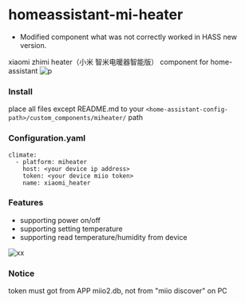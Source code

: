 # homeassistant-mi-heater
- Modified component what was not correctly worked in HASS new version.

xiaomi zhimi heater（小米 智米电暖器智能版） component for home-assistant
![p](https://ss2.baidu.com/6ONYsjip0QIZ8tyhnq/it/u=517081421,2856515870&fm=173&app=49&f=JPEG?w=640&h=582&s=D5FAA7770132738A17D890E603001021)

### Install
place all files except README.md to your ````<home-assistant-config-path>/custom_components/miheater/````  path
### Configuration.yaml

````
climate:
  - platform: miheater
    host: <your device ip address>
    token: <your device miio token>
    name: xiaomi_heater
````


### Features

* supporting power on/off
* supporting setting temperature
* supporting read temperature/humidity from device

![xx](https://bbs.hassbian.com/data/attachment/forum/201812/25/003901jd82efz3hkgh639v.png)

### Notice
token must got from APP miio2.db, not from "miio discover" on PC
